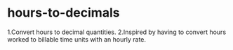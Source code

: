 # hours-to-decimals
1.Convert hours to decimal quantities. 2.Inspired by having to convert hours worked to billable time units with an hourly rate.
